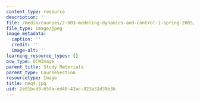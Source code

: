 ```yaml
---
content_type: resource
description: ''
file: /media/courses/2-003-modeling-dynamics-and-control-i-spring-2005/2e01bcd965faed4843ac823a31d39b3b_neq4.jpg
file_type: image/jpeg
image_metadata:
  caption: ''
  credit: ''
  image-alt: ''
learning_resource_types: []
ocw_type: OCWImage
parent_title: Study Materials
parent_type: CourseSection
resourcetype: Image
title: neq4.jpg
uid: 2e01bcd9-65fa-ed48-43ac-823a31d39b3b
---
```

